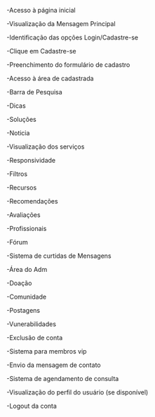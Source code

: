 -Acesso à página inicial

-Visualização da Mensagem Principal

-Identificação das opções Login/Cadastre-se

-Clique em Cadastre-se

-Preenchimento do formulário de cadastro

-Acesso à área de cadastrada

-Barra de Pesquisa

-Dicas

-Soluções

-Noticia

-Visualização dos serviços

-Responsividade

-Filtros

-Recursos

-Recomendações

-Avaliações

-Profissionais

-Fórum

-Sistema de curtidas de Mensagens

-Área do Adm

-Doação

-Comunidade

-Postagens

-Vunerabilidades

-Exclusão de conta

-Sistema para membros vip

-Envio da mensagem de contato

-Sistema de agendamento de consulta

-Visualização do perfil do usuário (se disponível)

-Logout da conta
